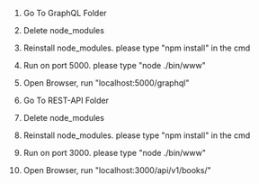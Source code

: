 1. Go To GraphQL Folder
2. Delete node_modules
3. Reinstall node_modules. please type "npm install" in the cmd
4. Run on port 5000. please type "node ./bin/www"
5. Open Browser, run "localhost:5000/graphql"



1. Go To REST-API Folder
2. Delete node_modules
3. Reinstall node_modules. please type "npm install" in the cmd
4. Run on port 3000. please type "node ./bin/www"
5. Open Browser, run "localhost:3000/api/v1/books/"